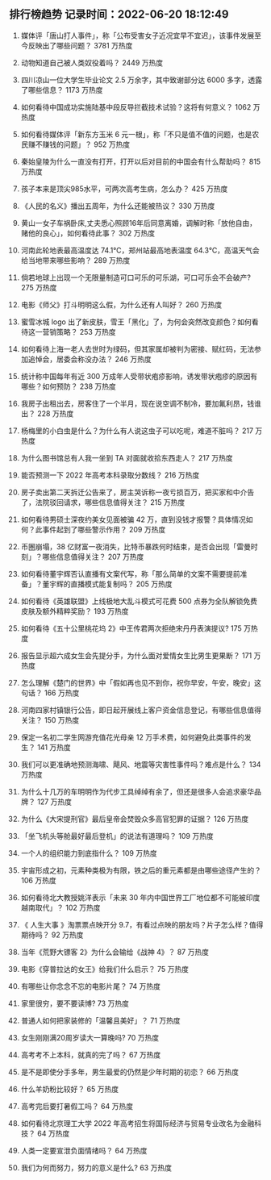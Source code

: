 
## 排行榜趋势 记录时间：2022-06-20 18:12:49
  
  1. 媒体评「唐山打人事件」，称「公布受害女子近况宜早不宜迟」，该事件发展至今反映出了哪些问题？ 3781 万热度
    
  2. 动物知道自己被人类奴役着吗？ 2449 万热度
    
  3. 四川凉山一位大学生毕业论文 2.5 万余字，其中致谢部分达 6000 多字，透露了哪些信息？ 1173 万热度
    
  4. 如何看待中国成功实施陆基中段反导拦截技术试验？这将有何意义？ 1062 万热度
    
  5. 如何看待媒体评「新东方玉米 6 元一根」，称「不只是值不值的问题，也是农民赚不赚钱的问题」？ 952 万热度
    
  6. 秦始皇陵为什么一直没有打开，打开以后对目前的中国会有什么帮助吗？ 815 万热度
    
  7. 孩子本来是顶尖985水平，可两次高考生病，怎么办？ 425 万热度
    
  8. 《人民的名义》播出五周年，为什么还能被热议？ 330 万热度
    
  9. 黄山一女子车祸卧床,丈夫悉心照顾16年后同意离婚，调解时称「放他自由，赌他的良心」，如何看待此事？ 302 万热度
    
  10. 河南此轮地表最高温度达 74.1℃，郑州站最高地表温度 64.3℃，高温天气会给当地带来哪些影响？ 289 万热度
    
  11. 倘若地球上出现一个无限量制造可口可乐的可乐湖，可口可乐会不会破产? 275 万热度
    
  12. 电影《师父》打斗明明这么假，为什么还有人叫好？ 260 万热度
    
  13. 蜜雪冰城 logo 出了新皮肤，雪王「黑化」了，为何会突然改变颜色？如何看待这一营销策略？ 253 万热度
    
  14. 如何看待上海一老人去世时为绿码，但其家属却被判为密接、赋红码，无法参加追悼会，居委会称没办法？ 246 万热度
    
  15. 统计称中国每年有近 300 万成年人受带状疱疹影响，诱发带状疱疹的原因有哪些？如何预防？ 238 万热度
    
  16. 我房子出租出去，房客住了一个半月，现在说空调不制冷，要加氟利昂，钱谁出？ 228 万热度
    
  17. 杨梅里的小白虫是什么？为什么有人说这虫子可以吃呢，难道不脏吗？ 217 万热度
    
  18. 为什么图书馆总有人我一坐到 TA 对面就收拾东西走人？ 217 万热度
    
  19. 能否预测一下 2022 年高考本科录取分数线？ 216 万热度
    
  20. 房子卖出第二天拆迁公告来了，房主哭诉称一夜亏损百万，把买家和中介告了，法院驳回请求，哪些信息值得关注？ 215 万热度
    
  21. 如何看待男硕士深夜约美女见面被骗 42 万，直到没钱才报警？具体情况如何？此事件起到了哪些警示作用？ 209 万热度
    
  22. 币圈崩塌，38 亿财富一夜消失，比特币暴跌何时结束，是否会出现「雷曼时刻」？哪些信息值得关注？ 207 万热度
    
  23. 如何看待董宇辉否认直播有文案代写，称「那么简单的文案不需要提前准备」？董宇辉的直播模式能复制吗？ 205 万热度
    
  24. 如何看待《英雄联盟》上线极地大乱斗模式可花费 500 点券为全队解锁免费皮肤及额外精粹奖励？ 193 万热度
    
  25. 如何看待《五十公里桃花坞 2》中王传君两次拒绝宋丹丹表演提议? 175 万热度
    
  26. 报告显示超六成女生会先提分手，为什么面对爱情女生比男生更果断？ 171 万热度
    
  27. 怎么理解《楚门的世界》中「假如再也见不到你，祝你早安，午安，晚安」这句话？ 166 万热度
    
  28. 河南四家村镇银行公告，即日起开展线上客户资金信息登记，有哪些信息值得关注？ 150 万热度
    
  29. 保定一名初二学生网游充值花光母亲 12 万手术费，如何避免此类事件的发生？ 141 万热度
    
  30. 我们可以更准确地预测海啸、飓风、地震等灾害性事件吗？难点是什么？ 134 万热度
    
  31. 为什么十几万的车明明作为代步工具绰绰有余了，但还是很多人会追求豪华品牌？ 127 万热度
    
  32. 为什么《大宋提刑官》最后皇帝会焚毁众多高官犯罪的证据？ 126 万热度
    
  33. 「坐飞机头等舱最好最后登机」的说法有道理吗？ 109 万热度
    
  34. 一个人的组织能力到底指什么？ 109 万热度
    
  35. 宇宙形成之初，元素种类极为有限，铁之后的重元素都是由哪些途径产生的？ 106 万热度
    
  36. 如何看待北大教授姚洋表示「未来 30 年内中国世界工厂地位都不可能被印度越南取代」？ 102 万热度
    
  37. 《 人生大事 》淘票票点映开分 9.7，有看过点映的朋友吗？片子怎么样？值得期待吗？ 92 万热度
    
  38. 当年《荒野大镖客 2》为什么会输给《战神 4》？ 87 万热度
    
  39. 电影《穿普拉达的女王》给我们什么启示？ 75 万热度
    
  40. 有哪些让你念念不忘的电影片尾？ 74 万热度
    
  41. 家里很穷，要不要读博? 73 万热度
    
  42. 普通人如何把家装修的「温馨且美好」？ 71 万热度
    
  43. 女生刚刚满20周岁读大一算晚吗? 70 万热度
    
  44. 高考考不上本科，就真的完了吗？ 67 万热度
    
  45. 是不是即使分手多年，男生最爱的仍然是少年时期的初恋？ 66 万热度
    
  46. 什么羊奶粉比较好？ 65 万热度
    
  47. 高考完后要打暑假工吗？ 64 万热度
    
  48. 如何看待北京理工大学 2022 年高考招生将国际经济与贸易专业改名为金融科技？ 64 万热度
    
  49. 人类一定要宣泄负面情绪吗？ 64 万热度
    
  50. 我们为何而努力，努力的意义是什么? 63 万热度
    